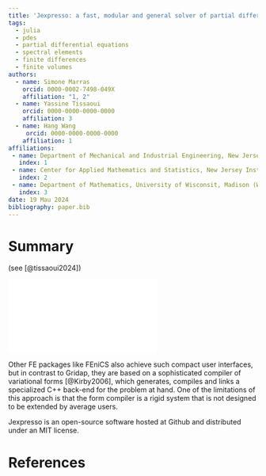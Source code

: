 ```yaml
---
title: 'Jexpresso: a fast, modular and general solver of partial differential equations on CPUs and GPUs using Julia'
tags:
  - julia
  - pdes
  - partial differential equations
  - spectral elements
  - finite differences
  - finite volumes
authors:
  - name: Simone Marras
    orcid: 0000-0002-7498-049X
    affiliation: "1, 2"
  - name: Yassine Tissaoui
    orcid: 0000-0000-0000-0000
    affiliation: 3
  - name: Hang Wang
     orcid: 0000-0000-0000-0000
    affiliation: 1
affiliations:
 - name: Department of Mechanical and Industrial Engineering, New Jersey Institute of Technology, Newark (NJ), USA
   index: 1
 - name: Center for Applied Mathematics and Statistics, New Jersey Institute of Technology, Newark (NJ), USA
   index: 2
 - name: Department of Mathematics, University of Wisconsit, Madison (WI), USA
   index: 3
date: 19 Mau 2024
bibliography: paper.bib
---
```


# Summary

 (see [@tissaoui2024])

![](code.pdf)

Other FE packages like FEniCS also achieve such compact user interfaces, but in contrast to Gridap, they are based on a sophisticated compiler of variational forms [@Kirby2006], which generates, compiles and links a specialized C++ back-end for the problem at hand. One of the limitations of this approach is that the form compiler is a rigid system that is not designed to be extended by average users.

Jexpresso is an open-source software hosted at Github and distributed under an MIT license.

# References
